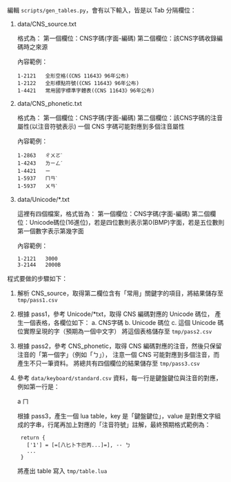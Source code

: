 編輯 `scripts/gen_tables.py`，會有以下輸入，皆是以 Tab 分隔欄位：

1. data/CNS_source.txt

   格式為：
   第一個欄位：CNS字碼(字面-編碼)
   第二個欄位：該CNS字碼收錄編碼時之來源

   內容範例：

       1-2121	全形空格(《CNS 11643》96年公布)
       1-2122	全形標點符號(《CNS 11643》96年公布)
       1-4421	常用國字標準字體表(《CNS 11643》96年公布)

2. data/CNS_phonetic.txt

   格式為：
   第一個欄位：CNS字碼(字面-編碼)
   第二個欄位：該CNS字碼的注音屬性(以注音符號表示)
   一個 CNS 字碼可能對應到多個注音屬性

   內容範例：

       1-2863	ㄔㄨㄛˋ
       1-4243	ㄌㄧㄥˊ
       1-4421	ㄧ
       1-5937	ㄇㄢˋ
       1-5937	ㄨㄢˋ

3. data/Unicode/*.txt

   這裡有四個檔案，格式皆為：
   第一個欄位：CNS字碼(字面-編碼)
   第二個欄位：Unicode碼位(16進位)，若是四位數則表示第0(BMP)字面，若是五位數則第一個數字表示第幾字面

   內容範例：

       1-2121	3000
       3-2144	2000B


程式要做的步驟如下：

1. 解析 CNS_source，取得第二欄位含有「常用」關鍵字的項目，將結果儲存至 `tmp/pass1.csv`

2. 根據 pass1，參考 Unicode/*txt，取得 CNS 編碼對應的 Unicode 碼位，
   產生一個表格，各欄位如下：
   a. CNS字碼
   b. Unicode 碼位
   c. 這個 Unicode 碼位實際呈現的字（預期為一個中文字）
   將這個表格儲存至 `tmp/pass2.csv`

3. 根據 pass2，參考 CNS_phonetic，取得 CNS 編碼對應的注音，然後只保留注音的「第一個字」（例如「ㄅ」），
   注意一個 CNS 可能對應到多個注音，而產生不只一筆資料。
   將總共有四個欄位的結果儲存至 `tmp/pass3.csv`

4. 參考 `data/keyboard/standard.csv` 資料，每一行是鍵盤鍵位與注音的對應，例如第一行是：

      a	ㄇ

   根據 pass3，產生一個 lua table，key 是「鍵盤鍵位」，value 是對應文字組成的字串，行尾再加上對應的「注音符號」註解，最終預期格式範例為：

        return {
          ['1'] = [=[八匕卜卞巴丙...]=], -- ㄅ
          ...
        }

   將產出 table 寫入 `tmp/table.lua`
